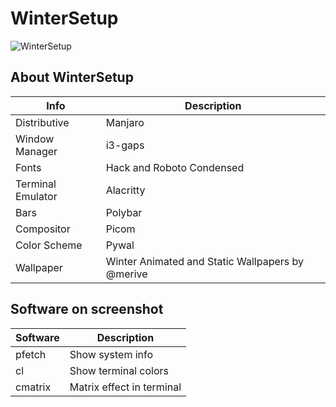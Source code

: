 # WinterSetup

![WinterSetup](https://github.com/merive-inc/dotfiles/blob/main/WinterSetup/setup.png)

## About WinterSetup

| Info              | Description                                      |
| ----------------- | ------------------------------------------------ |
| Distributive      | Manjaro                                          |
| Window Manager    | i3-gaps                                          |
| Fonts             | Hack and Roboto Condensed                        |
| Terminal Emulator | Alacritty                                        |
| Bars              | Polybar                                          |
| Compositor        | Picom                                            |
| Color Scheme      | Pywal                                            |
| Wallpaper         | Winter Animated and Static Wallpapers by @merive |

## Software on screenshot

| Software | Description               |
| -------- | ------------------------- |
| pfetch   | Show system info          |
| cl       | Show terminal colors      |
| cmatrix  | Matrix effect in terminal |

